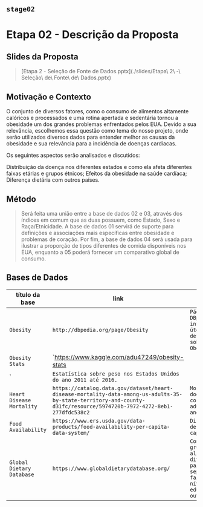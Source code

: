 ## `stage02`
# Etapa 02 - Descrição da Proposta

## Slides da Proposta

> [Etapa 2 - Seleção de Fonte de Dados.pptx](./slides/Etapa\ 2\ -\ Seleção\ de\ Fonte\ de\ Dados\.pptx)

## Motivação e Contexto

O conjunto de diversos fatores, como o consumo de alimentos altamente calóricos e processados e uma rotina apertada e sedentária tornou a obesidade um dos grandes problemas enfrentados pelos EUA.
Devido a sua relevância, escolhemos essa questão como tema do nosso projeto, onde serão utilizados diversos dados para entender melhor as causas da obesidade e sua relevância para a incidência de doenças cardíacas.

Os seguintes aspectos serão analisados e discutidos:

Distribuição da doença nos diferentes estados e como ela afeta diferentes faixas etárias e grupos étnicos;
Efeitos da obesidade na saúde cardíaca;
Diferença dietária com outros países.

## Método

> Será feita uma união entre a base de dados 02 e 03, através dos índices em comum que as duas possuem, como Estado, Sexo e Raça/Etnicidade.
A base de dados 01 servirá de suporte para definições e associações mais específicas entre obesidade e problemas de coração.
Por fim, a base de dados 04 será usada para ilustrar a proporção de tipos diferentes de comida disponíveis nos EUA, enquanto a 05 poderá fornecer um comparativo global de consumo.

## Bases de Dados

título da base | link | breve descrição
----- | ----- | -----
`Obesity` | `http://dbpedia.org/page/Obesity` | `Página da DBpedia com informações úteis e definições sobre Obesidade.`
`Obesity Stats` | `https://www.kaggle.com/adu47249/obesity-stats
` | `Estatística sobre peso nos Estados Unidos do ano 2011 até 2016.`
`Heart Disease Mortality` | `https://catalog.data.gov/dataset/heart-disease-mortality-data-among-us-adults-35-by-state-territory-and-county-d31fc/resource/5974720b-7972-4272-8eb1-277dfdc538c2` | `Mortalidade por doenças do coração em adultos (+35 anos) nos EUA.`
`Food Availability` | `https://www.ers.usda.gov/data-products/food-availability-per-capita-data-system/` | `Disponibilidade de comida per capita nos EUA.`
`Global Dietary Database` | `https://www.globaldietarydatabase.org/` | `Consumo de grupos de alimentos em diversos países, separado por faixa etária, nível de educação, entre outros.`
